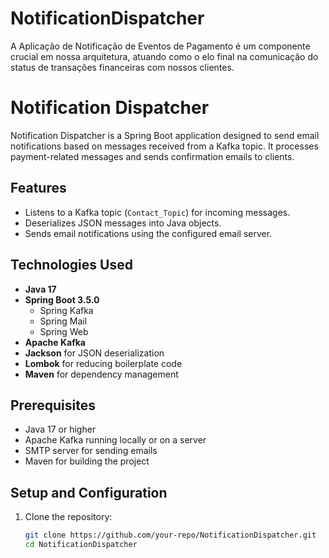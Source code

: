 # NotificationDispatcher
A Aplicação de Notificação de Eventos de Pagamento é um componente crucial em nossa arquitetura, atuando como o elo final na comunicação do status de transações financeiras com nossos clientes.


# Notification Dispatcher

Notification Dispatcher is a Spring Boot application designed to send email notifications based on messages received from a Kafka topic. It processes payment-related messages and sends confirmation emails to clients.

## Features

- Listens to a Kafka topic (`Contact_Topic`) for incoming messages.
- Deserializes JSON messages into Java objects.
- Sends email notifications using the configured email server.

## Technologies Used

- **Java 17**
- **Spring Boot 3.5.0**
  - Spring Kafka
  - Spring Mail
  - Spring Web
- **Apache Kafka**
- **Jackson** for JSON deserialization
- **Lombok** for reducing boilerplate code
- **Maven** for dependency management

## Prerequisites

- Java 17 or higher
- Apache Kafka running locally or on a server
- SMTP server for sending emails
- Maven for building the project

## Setup and Configuration

1. Clone the repository:
   ```bash
   git clone https://github.com/your-repo/NotificationDispatcher.git
   cd NotificationDispatcher
